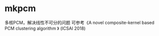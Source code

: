 # mkpcm
多核PCM，解决线性不可分的问题
可参考《A novel composite-kernel based PCM  clustering algorithm 》 (ICSAI 2018)
